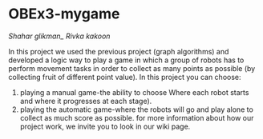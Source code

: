 # OBEx3-mygame

*Shahar glikman_*
*Rivka kakoon*

In this project we used the previous project (graph algorithms) and developed a logic way to play a game
in which a group of robots has to perform movement tasks in order to collect as many points as possible (by collecting fruit 
of different point value).
In this project you can choose:
1) playing a manual game-the ability to choose Where each robot starts and where it progresses at each stage).
2) playing the automatic game-where the robots will go and play alone to collect as much score as possible.
for more information about how our project work, we invite you to look in our wiki page.
